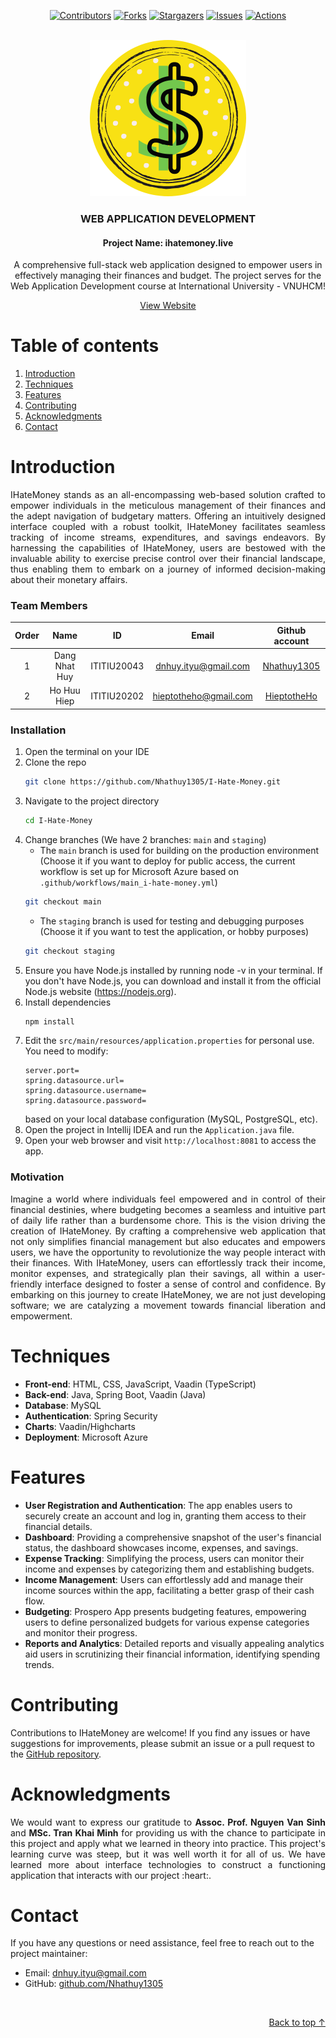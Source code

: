<div align="center">

[![Contributors][contributors-shield]][contributors-url]
[![Forks][forks-shield]][forks-url]
[![Stargazers][stars-shield]][stars-url]
[![Issues][issues-shield]][issues-url]
[![Actions][actions-shield]][actions-url]

</div>

<!-- PROJECT LOGO -->
<br />
<div align="center">
  <a href="https://ihatemoney.live/">
    <img src="./images/IHateMoney_logo.png" alt="Logo" width="250">
</a>

<h3 align="center">WEB APPLICATION DEVELOPMENT</h3>
<h4 align="center">Project Name: ihatemoney.live</h4>

  <p align="center">
    A comprehensive full-stack web application designed to empower users in effectively managing their finances and budget. The project serves for the Web Application Development course at International University - VNUHCM!
  </p>
    <a href="https://ihatemoney.live/">View Website</a>

</div>

<!-- TABLE OF CONTENTS -->

# Table of contents

1. [Introduction](#Introduction)
2. [Techniques](#Techniques)
3. [Features](#Features)
4. [Contributing](#Contributing)
5. [Acknowledgments](#Acknowledgments)
6. [Contact](#Contact)

# Introduction <a name="Introduction"></a>

<div align="justify">
IHateMoney stands as an all-encompassing web-based solution crafted to empower individuals in the meticulous management
of their finances and the adept navigation of budgetary matters. Offering an intuitively designed interface 
coupled with a robust toolkit, IHateMoney facilitates seamless tracking of income streams, expenditures, and savings 
endeavors. By harnessing the capabilities of IHateMoney, users are bestowed with the invaluable ability to exercise 
precise control over their financial landscape, thus enabling them to embark on a journey of informed decision-making 
about their monetary affairs.
</div>

### Team Members

| Order |     Name      |     ID      |         Email         |                     Github account                      |                            
|:-----:|:-------------:|:-----------:|:---------------------:|:-------------------------------------------------------:|                          
|   1   | Dang Nhat Huy | ITITIU20043 | dnhuy.ityu@gmail.com  |      [Nhathuy1305](https://github.com/Nhathuy1305)      |
|   2   |  Ho Huu Hiep  | ITITIU20202 | hieptotheho@gmail.com |      [HieptotheHo](https://github.com/HieptotheHo)      |

### Installation

1. Open the terminal on your IDE
2. Clone the repo
   ```sh
   git clone https://github.com/Nhathuy1305/I-Hate-Money.git
   ```
3. Navigate to the project directory
   ```sh
   cd I-Hate-Money
   ```
4. Change branches (We have 2 branches: `main` and `staging`)
   - The `main` branch is used for building on the production environment (Choose it if you want to deploy for
     public access, the current workflow is set up for Microsoft Azure based on `.github/workflows/main_i-hate-money.yml`)
   ```sh
   git checkout main
   ```
   - The `staging` branch is used for testing and debugging purposes (Choose it if you want to test the application, or
     hobby purposes)
   ```sh
   git checkout staging
   ```
5. Ensure you have Node.js installed by running node -v in your terminal. If you don't have Node.js, you can download
   and install it from the official Node.js website (https://nodejs.org).
6. Install dependencies
   ```sh
   npm install
   ```
7. Edit the `src/main/resources/application.properties` for personal use. You need to modify:
    ```
   server.port=
   spring.datasource.url=
   spring.datasource.username=
   spring.datasource.password=
   ```
   based on your local database configuration (MySQL, PostgreSQL, etc).
8. Open the project in Intellij IDEA and run the `Application.java` file.
9. Open your web browser and visit `http://localhost:8081` to access the app.

### Motivation

<div align="justify">
Imagine a world where individuals feel empowered and in control of their financial destinies, where budgeting becomes a 
seamless and intuitive part of daily life rather than a burdensome chore. This is the vision driving the creation of 
IHateMoney. By crafting a comprehensive web application that not only simplifies financial management but also educates 
and empowers users, we have the opportunity to revolutionize the way people interact with their finances. With 
IHateMoney, users can effortlessly track their income, monitor expenses, and strategically plan their savings, all 
within a user-friendly interface designed to foster a sense of control and confidence. By embarking on this journey to 
create IHateMoney, we are not just developing software; we are catalyzing a movement towards financial liberation and 
empowerment.
</div>


# Techniques <a name="Techniques"></a>

- **Front-end**: HTML, CSS, JavaScript, Vaadin (TypeScript)
- **Back-end**: Java, Spring Boot, Vaadin (Java)
- **Database**: MySQL
- **Authentication**: Spring Security
- **Charts**: Vaadin/Highcharts
- **Deployment**: Microsoft Azure


# Features <a name="Features"></a>
- **User Registration and Authentication**: The app enables users to securely create an account and log in, granting
  them access to their financial details.
- **Dashboard**: Providing a comprehensive snapshot of the user's financial status, the dashboard showcases income,
  expenses, and savings.
- **Expense Tracking**: Simplifying the process, users can monitor their income and expenses by categorizing them and
  establishing budgets.
- **Income Management**: Users can effortlessly add and manage their income sources within the app, facilitating a
  better grasp of their cash flow.
- **Budgeting**: Prospero App presents budgeting features, empowering users to define personalized budgets for various
  expense categories and monitor their progress.
- **Reports and Analytics**: Detailed reports and visually appealing analytics aid users in scrutinizing their financial
  information, identifying spending trends.


# Contributing<a name="Contributing">

Contributions to IHateMoney are welcome! If you find any issues or have suggestions
for improvements, please submit an issue or a pull request to
the [GitHub repository](https://github.com/your-username/ihatemoney-fork).


# Acknowledgments<a name="Acknowledgments">
<div align="justify">
We would want to express our gratitude to <b>Assoc. Prof. Nguyen Van Sinh</b> and <b>MSc. Tran Khai Minh</b> for providing us with the chance to participate in this
project and apply what we learned in theory into practice. This project's learning curve was steep, but it was well
worth it for all of us. We have learned more about interface technologies to construct a functioning application that
interacts with our project :heart:.
</div>


# Contact<a name="Contact">

If you have any questions or need assistance, feel free to reach out to the
project maintainer:

- Email: dnhuy.ityu@gmail.com
- GitHub: [github.com/Nhathuy1305](https://github.com/Nhathuy1305)

<br />

<p align="right"><a href="#top">Back to top ↑</a></p>

<!-- MARKDOWN LINKS & IMAGES -->
<!-- https://www.markdownguide.org/basic-syntax/#reference-style-links -->

[contributors-shield]: https://img.shields.io/github/contributors/Nhathuy1305/I-Hate-Money.svg?style=for-the-badge

[contributors-url]: https://github.com/Nhathuy1305/I-Hate-Money/graphs/contributors

[forks-shield]: https://img.shields.io/github/forks/Nhathuy1305/I-Hate-Money.svg?style=for-the-badge

[forks-url]: https://github.com/Nhathuy1305/I-Hate-Money/network/members

[stars-shield]: https://img.shields.io/github/stars/Nhathuy1305/I-Hate-Money.svg?style=for-the-badge

[stars-url]: https://github.com/Nhathuy1305/I-Hate-Money/stargazers

[issues-shield]: https://img.shields.io/github/issues/Nhathuy1305/I-Hate-Money.svg?style=for-the-badge

[issues-url]: https://github.com/Nhathuy1305/I-Hate-Money/issues

[actions-shield]: https://img.shields.io/github/actions/workflow/status/Nhathuy1305/I-Hate-Money/main_i-hate-money.yml.svg?style=for-the-badge

[actions-url]: https://github.com/Nhathuy1305/I-Hate-Money/actions/workflows/main_ihatemoney.yml
